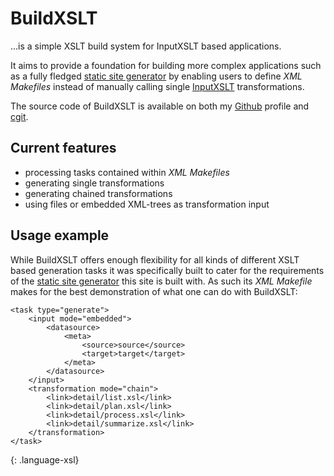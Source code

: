 # BuildXSLT

…is a simple XSLT build system for InputXSLT based applications.

It aims to provide a foundation for building more complex applications such as a fully fledged [static site generator] by enabling users to define _XML Makefiles_ instead of manually calling single [InputXSLT] transformations.

The source code of BuildXSLT is available on both my [Github] profile and [cgit].

## Current features

* processing tasks contained within _XML Makefiles_
* generating single transformations
* generating chained transformations
* using files or embedded XML-trees as transformation input

## Usage example

While BuildXSLT offers enough flexibility for all kinds of different XSLT based generation tasks it was specifically built to cater for the requirements of the [static site generator] this site is built with. As such its _XML Makefile_ makes for the best demonstration of what one can do with BuildXSLT:

~~~
<task type="generate">
	<input mode="embedded">
		<datasource>
			<meta>
				<source>source</source>
				<target>target</target>
			</meta>
		</datasource>
	</input>
	<transformation mode="chain">
		<link>detail/list.xsl</link>
		<link>detail/plan.xsl</link>
		<link>detail/process.xsl</link>
		<link>detail/summarize.xsl</link>
	</transformation>
</task>
~~~
{: .language-xsl}

[InputXSLT]: /page/input_xslt/
[static site generator]: https://github.com/KnairdA/blog.kummerlaender.eu/
[Github]: https://github.com/KnairdA/BuildXSLT/
[cgit]: http://code.kummerlaender.eu/BuildXSLT/

